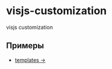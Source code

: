 # visjs-customization
visjs customization

Примеры
------
  * [templates &rarr;](http://originalsin.github.io/visjs-customization/exapmle/index.html)
